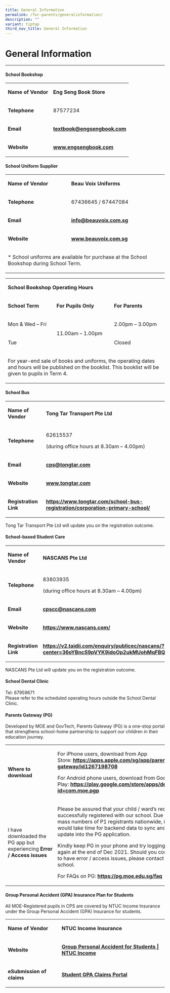 ```yaml
---
title: General Information
permalink: /for-parents/generalinformation/
description: ""
variant: tiptap
third_nav_title: General Information
---
```

<h1>General Information</h1>
<hr>
<h4><strong>School Bookshop</strong></h4>
<table>
<tbody>
<tr>
<td rowspan="1" colspan="1">
<p><strong>Name of Vendor</strong>
</p>
</td>
<td rowspan="1" colspan="1">
<p><strong>Eng Seng Book Store</strong>
</p>
</td>
</tr>
<tr>
<td rowspan="1" colspan="1">
<p><strong>Telephone</strong>
</p>
</td>
<td rowspan="1" colspan="1">
<p>87577234</p>
</td>
</tr>
<tr>
<td rowspan="1" colspan="1">
<p><strong>Email</strong>
</p>
</td>
<td rowspan="1" colspan="1">
<p><strong><a href="mailto:textbook@engsengbook.com" class="" rel="noopener noreferrer nofollow" target="_blank">textbook@engsengbook.com</a></strong>
</p>
</td>
</tr>
<tr>
<td rowspan="1" colspan="1">
<p><strong>Website</strong>
</p>
</td>
<td rowspan="1" colspan="1">
<p><strong><a href="http://www.engsengbook.com/" class="" rel="noopener noreferrer nofollow" target="_blank">www.engsengbook.com</a></strong>
</p>
</td>
</tr>
</tbody>
</table>
<h4><strong>School Uniform Supplier</strong></h4>
<table>
<tbody>
<tr>
<td rowspan="1" colspan="1">
<p><strong>Name of Vendor</strong>
</p>
</td>
<td rowspan="1" colspan="1">
<p><strong>Beau Voix Uniforms</strong>
</p>
</td>
</tr>
<tr>
<td rowspan="1" colspan="1">
<p><strong>Telephone</strong>
</p>
</td>
<td rowspan="1" colspan="1">
<p>67436645 / 67447084</p>
</td>
</tr>
<tr>
<td rowspan="1" colspan="1">
<p><strong>Email</strong>
</p>
</td>
<td rowspan="1" colspan="1">
<p><strong><a href="mailto:info@beauvoix.com.sg" class="" rel="noopener noreferrer nofollow" target="">info@beauvoix.com.sg</a></strong>
</p>
</td>
</tr>
<tr>
<td rowspan="1" colspan="1">
<p><strong>Website</strong>
</p>
</td>
<td rowspan="1" colspan="1">
<p><strong><a href="https://www.beauvoix.com.sg/" rel="noopener noreferrer nofollow" target="_blank">www.beauvoix.com.sg</a></strong>
</p>
</td>
</tr>
<tr>
<td rowspan="1" colspan="2">
<p>* School uniforms are available for purchase at the School Bookshop during
School Term.</p>
</td>
</tr>
</tbody>
</table>
<table>
<tbody>
<tr>
<td rowspan="1" colspan="3">
<p><strong>School Bookshop Operating Hours</strong>
</p>
</td>
</tr>
<tr>
<td rowspan="1" colspan="1">
<p><strong>School Term</strong>
</p>
</td>
<td rowspan="1" colspan="1">
<p><strong>For Pupils Only</strong>
</p>
</td>
<td rowspan="1" colspan="1">
<p><strong>For Parents</strong>
</p>
</td>
</tr>
<tr>
<td rowspan="1" colspan="1">
<p>Mon &amp; Wed – Fri</p>
</td>
<td rowspan="2" colspan="1">
<p>11.00am – 1.00pm</p>
</td>
<td rowspan="1" colspan="1">
<p>2.00pm – 3.00pm</p>
</td>
</tr>
<tr>
<td rowspan="1" colspan="1">
<p>Tue</p>
</td>
<td rowspan="1" colspan="1">
<p>Closed</p>
</td>
</tr>
<tr>
<td rowspan="1" colspan="3">
<p>For year-end sale of books and uniforms, the operating dates and hours
will be published on the booklist. This booklist will be given to pupils
in Term 4.</p>
</td>
</tr>
</tbody>
</table>
<h4><strong>School Bus</strong></h4>
<table>
<tbody>
<tr>
<td rowspan="1" colspan="1">
<p><strong>Name of Vendor</strong>
</p>
</td>
<td rowspan="1" colspan="1">
<p><strong>Tong Tar Transport Pte Ltd</strong>
</p>
</td>
</tr>
<tr>
<td rowspan="1" colspan="1">
<p><strong>Telephone</strong>
</p>
</td>
<td rowspan="1" colspan="1">
<p>62615537</p>
<p>(during office hours at 8.30am – 4.00pm)</p>
</td>
</tr>
<tr>
<td rowspan="1" colspan="1">
<p><strong>Email</strong>
</p>
</td>
<td rowspan="1" colspan="1">
<p><strong><a href="mailto:cps@tongtar.com" class="" rel="noopener noreferrer nofollow" target="">cps@tongtar.com</a></strong>
</p>
</td>
</tr>
<tr>
<td rowspan="1" colspan="1">
<p><strong>Website</strong>
</p>
</td>
<td rowspan="1" colspan="1">
<p><strong><a href="http://www.tongtar.com/" class="" rel="noopener noreferrer nofollow" target="_blank">www.tongtar.com</a></strong>
</p>
</td>
</tr>
<tr>
<td rowspan="1" colspan="1">
<p><strong>Registration Link</strong>
</p>
</td>
<td rowspan="1" colspan="1">
<p><strong><a href="https://www.tongtar.com/school-bus-registration/corporation-primary-school/" class="" rel="noopener noreferrer nofollow" target="_blank">https://www.tongtar.com/school-bus-registration/corporation-primary-school/</a></strong>
</p>
</td>
</tr>
</tbody>
</table>
<p>Tong Tar Transport Pte Ltd will update you on the registration outcome.&nbsp;</p>
<h4><strong>School-based Student Care</strong></h4>
<table>
<tbody>
<tr>
<td rowspan="1" colspan="1">
<p><strong>Name of Vendor</strong>
</p>
</td>
<td rowspan="1" colspan="1">
<p><strong>NASCANS Pte Ltd</strong>
</p>
</td>
</tr>
<tr>
<td rowspan="1" colspan="1">
<p><strong>Telephone</strong>
</p>
</td>
<td rowspan="1" colspan="1">
<p>83803935</p>
<p>(during office hours at 8.30am – 4.00pm)</p>
</td>
</tr>
<tr>
<td rowspan="1" colspan="1">
<p><strong>Email</strong>
</p>
</td>
<td rowspan="1" colspan="1">
<p><strong><a href="mailto:cpscc@nascans.com" class="" rel="noopener noreferrer nofollow" target="">cpscc@nascans.com</a></strong>
</p>
</td>
</tr>
<tr>
<td rowspan="1" colspan="1">
<p><strong>Website</strong>
</p>
</td>
<td rowspan="1" colspan="1">
<p><strong><a href="https://www.nascans.com/" class="" rel="noopener noreferrer nofollow" target="_blank">https://www.nascans.com/</a></strong>
</p>
</td>
</tr>
<tr>
<td rowspan="1" colspan="1">
<p><strong>Registration Link</strong>
</p>
</td>
<td rowspan="1" colspan="1">
<p><strong><a href="https://v2.taidii.com/enquiry/publicec/nascans/?center=36oYBncS9pVYK9idoOp2ukMUohMqFBQFYkNsDWsIKW4=" class="" rel="noopener noreferrer nofollow" target="_blank">https://v2.taidii.com/enquiry/publicec/nascans/?center=36oYBncS9pVYK9idoOp2ukMUohMqFBQFYkNsDWsIKW4=</a></strong>
</p>
</td>
</tr>
</tbody>
</table>
<p>NASCANS Pte Ltd will update you on the registration outcome.&nbsp;</p>
<h4><strong>School Dental Clinic</strong><br></h4>
<p>Tel: 67959671
<br>Please refer to the scheduled operating hours outside the School Dental
Clinic.</p>
<h4><strong>Parents Gateway (PG)</strong></h4>
<p>Developed by MOE and GovTech, Parents Gateway (PG) is a one-stop portal
that strengthens school-home partnership to support our children in their
education journey.</p>
<table>
<tbody>
<tr>
<td rowspan="1" colspan="1">
<p><strong>Where to download</strong>
</p>
</td>
<td rowspan="1" colspan="1">
<p>For iPhone users, download from App Store:&nbsp;<strong><a href="https://apps.apple.com/sg/app/parents-gateway/id1267198708" class="" rel="noopener noreferrer nofollow" target="_blank">https://apps.apple.com/sg/app/parents-gateway/id1267198708</a></strong>
</p>
<p></p>
<p>For Android phone users, download from Google Play:&nbsp;<strong><a href="https://play.google.com/store/apps/details?id=com.moe.pgp" class="" rel="noopener noreferrer nofollow" target="_blank">https://play.google.com/store/apps/details?id=com.moe.pgp</a></strong>
</p>
</td>
</tr>
<tr>
<td rowspan="1" colspan="1">
<p>I have downloaded the PG app but experiencing<strong>&nbsp;Error / Access issues</strong>
</p>
</td>
<td rowspan="1" colspan="1">
<p>Please be assured that your child / ward’s record is successfully registered
with our school. Due to the mass numbers of P1 registrants nationwide,
it would take time for backend data to sync and update into the PG application.</p>
<p></p>
<p>Kindly keep PG in your phone and try logging in again at the end of Dec
2021. Should you continue to have error / access issues, please contact
our school.</p>
<p></p>
<p>For FAQs on PG:&nbsp;<strong><a href="https://pg.moe.edu.sg/faq" class="" rel="noopener noreferrer nofollow" target="_blank">https://pg.moe.edu.sg/faq</a></strong>
</p>
</td>
</tr>
</tbody>
</table>
<h4><strong>Group Personal Accident (GPA) Insurance Plan for Students</strong></h4>
<p>All MOE-Registered pupils in CPS are covered by NTUC Income Insurance
under the Group Personal Accident (GPA) Insurance for students.&nbsp;</p>
<table>
<tbody>
<tr>
<td rowspan="1" colspan="1">
<p><strong>Name of Vendor</strong>
</p>
</td>
<td rowspan="1" colspan="1">
<p><strong>NTUC Income Insurance</strong>
</p>
</td>
</tr>
<tr>
<td rowspan="1" colspan="1">
<p><strong>Website</strong>
</p>
</td>
<td rowspan="1" colspan="1">
<p><strong><a href="https://www.income.com.sg/group-insurance-for-schools-and-moe-personnel/group-personal-accident-for-students" class="" rel="noopener noreferrer nofollow" target="_blank">Group Personal Accident for Students | NTUC Income</a></strong>
</p>
</td>
</tr>
<tr>
<td rowspan="1" colspan="1">
<p><strong>eSubmission of claims</strong>
</p>
</td>
<td rowspan="1" colspan="1">
<p><strong><a href="https://studentgpa.incomegroupins.com.sg/#/" class="" rel="noopener noreferrer nofollow" target="_blank">Student GPA Claims Portal</a></strong>
</p>
</td>
</tr>
</tbody>
</table>
<p></p>